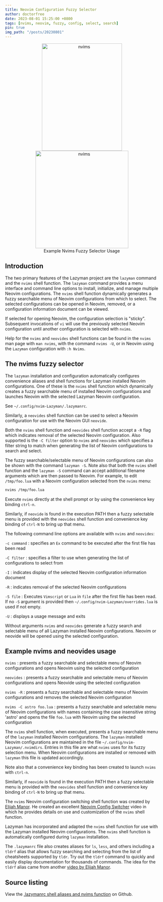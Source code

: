 ```yaml
---
title: Neovim Configuration Fuzzy Selector
author: doctorfree
date: 2023-08-01 15:25:00 +0800
tags: [nvims, neovim, fuzzy, config, select, search]
pin: true
img_path: "/posts/20230801"
---
```


<div align="center">
  <img
    src="https://raw.githubusercontent.com/wiki/doctorfree/nvim-lazyman/screenshots/nvims.png"
    style="width:263px;height:352px;"
    alt="nvims" />
  <img
    src="https://raw.githubusercontent.com/wiki/doctorfree/nvim-lazyman/screenshots/nvims2.png"
    style="width:305px;height:320px;"
    alt="nvims" />
<br />Example Nvims Fuzzy Selector Usage
</div>

## Introduction

The two primary features of the Lazyman project are the `lazyman` command
and the `nvims` shell function. The `lazyman` command provides a menu
interface and command line options to install, initialize, and manage
multiple Neovim configurations. The `nvims` shell function dynamically
generates a fuzzy searchable menu of Neovim configurations from which
to select. The selected configurations can be opened in Neovim, removed,
or a configuration information document can be viewed.

If selected for opening Neovim, the configuration selection is "sticky".
Subsequent invocations of `vi` will use the previously selected Neovim
configuration until another configuration is selected with `nvims`.

Help for the `nvims` and `neovides` shell functions can be found
in the `nvims` man page with `man nvims`, with the command `nvims -U`,
or in Neovim using the `Lazyman` configuration with `:h Nvims`.

## The nvims fuzzy selector

The `lazyman` installation and configuration automatically configures
convenience aliases and shell functions for Lazyman installed Neovim
configurations. One of these is the `nvims` shell function which dynamically
creates a fuzzy searchable menu of installed Neovim configurations and launches
Neovim with the selected Lazyman Neovim configuration.

See `~/.config/nvim-Lazyman/.lazymanrc`.

Similarly, a `neovides` shell function can be used to select a Neovim
configuration for use with the Neovim GUI `neovide`.

Both the `nvims` shell function and `neovides` shell function accept a
`-R` flag which indicates removal of the selected Neovim configuration.
Also supported is the `-C filter` option to `nvims` and `neovides` which
specifies a filter string to match when generating the list of Neovim
configurations to search and select.

The fuzzy searchable/selectable menu of Neovim configurations can also
be shown with the command `lazyman -S`. Note also that both the `nvims`
shell function and the `lazyman -S` command can accept additional filename
arguments which are then passed to Neovim. For example, to edit
`/tmp/foo.lua` with a Neovim configuration selected from the `nvims` menu:

```bash
nvims /tmp/foo.lua
```

Execute `nvims` directly at the shell prompt or by using the convenience
key binding `ctrl-n`.

Similarly, if `neovide` is found in the execution PATH then a fuzzy
selectable menu is provided with the `neovides` shell function and
convenience key binding of `ctrl-N` to bring up that menu.

The following command line options are available with `nvims` and `neovides`:

`-c command`
: specifies an `Ex` command to be executed after the first file has been read

`-C filter`
: specifies a filter to use when generating the list of configurations to select from

`-I`
: indicates display of the selected Neovim configuration information document

`-R`
: indicates removal of the selected Neovim configurations

`-S file`
: Executes `Vimscript` or `Lua` in `file` after the first file has been read. If no `-S` argument is provided then `~/.config/nvim-Lazyman/overrides.lua` is used if not empty.

`-U`
: displays a usage message and exits

Without arguments `nvims` and `neovides` generate a fuzzy search and selectable
menu of all Lazyman installed Neovim configurations. Neovim or neovide will be
opened using the selected configuration.

## Example nvims and neovides usage

`nvims`
: presents a fuzzy searchable and selectable menu of Neovim configurations and opens Neovim using the selected configuration

`neovides`
: presents a fuzzy searchable and selectable menu of Neovim configurations and opens Neovide using the selected configuration

`nvims -R`
: presents a fuzzy searchable and selectable menu of Neovim configurations and removes the selected Neovim configuration

`nvims -C astro foo.lua`
: presents a fuzzy searchable and selectable menu of Neovim configurations with names containing the case insensitive string 'astro' and opens the file `foo.lua` with Neovim using the selected configuration

The `nvims` shell function, when executed, presents a fuzzy searchable menu
of the `lazyman` installed Neovim configurations. The `lazyman` installed
Neovim configurations are maintained in the file
`~/.config/nvim-Lazyman/.nvimdirs`. Entries in this file are what `nvims`
uses for its fuzzy selection menu. When Neovim configurations are installed
or removed with `lazyman` this file is updated accordingly.

Note also that a convenience key binding has been created to launch
`nvims` with `ctrl-n`.

Similarly, if `neovide` is found in the execution PATH then a fuzzy
selectable menu is provided with the `neovides` shell function and
convenience key binding of `ctrl-N` to bring up that menu.

The `nvims` Neovim configuration switching shell function was created by
[Elijah Manor](https://github.com/elijahmanor). He created an excellent
[Neovim Config Switcher](https://youtu.be/LkHjJlSgKZY) video in which
he provides details on use and customization of the `nvims` shell function.

Lazyman has incorporated and adapted the `nvims` shell function for use
with the Lazyman installed Neovim configurations. The `nvims` shell
function is automatically configured during `lazyman` installation.

The `.lazymanrc` file also creates aliases for `ls`, `less`, and others
including a `tldrf` alias that allows fuzzy searching and selecting from
the list of cheatsheets supported by `tldr`. Try out the `tldrf` command
to quickly and easily display documentation for thousands of commands.
The idea for the `tldrf` alias came from another
[video by Elijah Manor](https://youtu.be/4EE7qlTaO7c).

## Source listing

View the
[.lazymanrc shell aliases and nvims function](https://github.com/doctorfree/nvim-lazyman/blob/main/.lazymanrc)
on Github.
